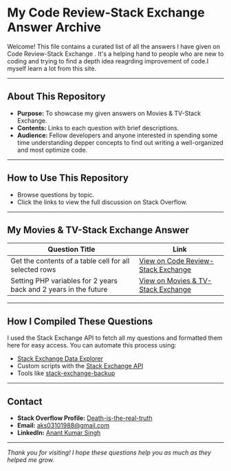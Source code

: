 # My Code Review-Stack Exchange Answer Archive

Welcome! This file contains a curated list of all the answers I have given on Code Review-Stack Exchange . It's a helping hand to people who are new to coding and trying to find a depth idea reagrding improvement of code.I myself learn a lot from this site.

---

## About This Repository

- **Purpose:** To showcase my given answers on Movies & TV-Stack Exchange.
- **Contents:** Links to each question with brief descriptions.
- **Audience:** Fellow developers and anyone interested in spending some time understanding depper concepts to find out writing a well-organized and most optimize code.

---

## How to Use This Repository

- Browse questions by topic.
- Click the links to view the full discussion on Stack Overflow.

---

## My Movies & TV-Stack Exchange Answer

| Question Title                                      | Link                                                                 |
|----------------------------------------------------|----------------------------------------------------------------------|
| Get the contents of a table cell for all selected rows    | [View on Code Review-Stack Exchange](https://codereview.stackexchange.com/questions/291760/get-the-contents-of-a-table-cell-for-all-selected-rows/291761#291761) |
| Setting PHP variables for 2 years back and 2 years in the future                   | [View on Movies & TV-Stack Exchange](https://codereview.stackexchange.com/questions/186335/setting-php-variables-for-2-years-back-and-2-years-in-the-future/186336#186336) |



---

## How I Compiled These Questions

I used the Stack Exchange API to fetch all my questions and formatted them here for easy access. You can automate this process using:

- [Stack Exchange Data Explorer](https://data.stackexchange.com/)
- Custom scripts with the [Stack Exchange API](https://api.stackexchange.com/)
- Tools like [stack-exchange-backup](https://github.com/mhdadk/stack-exchange-backup)

---

## Contact

- **Stack Overflow Profile:** [Death-is-the-real-truth](https://stackoverflow.com/users/4248328/death-is-the-real-truth)
- **Email:** aks03101988@gmail.com
- **LinkedIn:** [Anant Kumar Singh](https://www.linkedin.com/in/anant-singh-a31199348/)

---

*Thank you for visiting! I hope these questions help you as much as they helped me grow.*
